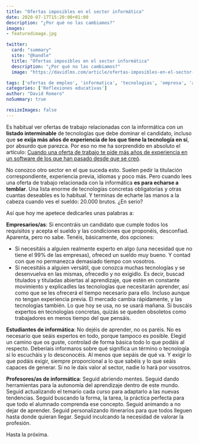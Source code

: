 ```yaml
---
title: "Ofertas imposibles en el sector informática"
date: 2020-07-17T15:20:00+01:00
description: "¿Por qué no las cambiamos?"
images:
- featuredimage.jpg

twitter:
  card: "summary"
  site: "@handle"
  title: "Ofertas imposibles en el sector informática"
  description: "¿Por qué no las cambiamos?"
  image: "https://davidlms.com/article/ofertas-imposibles-en-el-sector-inform%C3%A1tica/featuredimage.jpg"

tags: ['ofertas de empleo', 'informatica', 'tecnologias', 'empresa', 'aprender a aprender', 'experiencia']
categories: ['Reflexiones educativas']
author: "David Romero"
noSummary: true

resizeImages: false
---
```

Es habitual ver ofertas de trabajo relacionadas con la informática con un **listado interminable** de tecnologías que debe dominar el candidato, incluso que **se exija más años de experiencia de los que tiene la tecnología en sí**, por absurdo que parezca. Por eso no me ha sorprendido en absoluto el artículo:
[Cuando una oferta de trabajo te pide más años de experiencia en un software de los que han pasado desde que se creó](https://www.genbeta.com/desarrollo/cuando-oferta-trabajo-te-pide-anos-experiencia-software-que-han-pasado-que-se-lanzo?utm_source=feedburner&utm_medium=feed&utm_campaign=Feed%3A+genbetadev+%28Genbetadev%29).

No conozco otro sector en el que suceda esto. Suelen pedir la titulación correspondiente, experiencia previa, idiomas y poco más. Pero cuando lees una oferta de trabajo relacionada con la informática **es para echarse a temblar**. Una lista enorme de tecnologías concretas obligatorias y otras cuantas deseables es lo habitual. Y terminas de echarte las manos a la cabeza cuando ves el sueldo: 20.000 brutos. ¿En serio?

Así que hoy me apetece dedicarles unas palabras a:

**Empresarios/as**: Si encontráis un candidato que cumple todos los requisitos y acepta el sueldo y las condiciones que proponéis, desconfiad. Aparenta, pero no sabe. Tenéis, básicamente, dos opciones: 
* Si necesitáis a alguien realmente experto en algo (una necesidad que no tiene el 99% de las empresas), ofreced un sueldo muy bueno. Y contad con que no permanezca demasiado tiempo con vosotros.
* Si necesitáis a alguien versátil, que conozca muchas tecnologías y se desenvuelva en las mismas, ofrecedlo y no exigidlo. Es decir, buscad titulados y tituladas abiertas al aprendizaje, que estén en constante movimiento y explicadles las tecnologías que necesitarán aprender, así como que se les ofrecerá el tiempo necesario para ello. Incluso aunque no tengan experiencia previa.
El mercado cambia rápidamente, y las tecnologías también. Lo que hoy se usa, no se usará mañana. Si buscáis expertos en tecnologías concretas, quizás se queden obsoletos como trabajadores en menos tiempo del que pensáis.

**Estudiantes de informática**: No dejéis de aprender, no os paréis. No es necesario que seáis expertos en todo, porque tampoco es posible. Elegid un camino que os guste, controlad de forma básica todo lo que podáis al respecto.  Deberíais informaros sobre qué significa un término o tecnología si lo escucháis y lo desconocéis. Al menos que sepáis de qué va. Y exigir lo que podáis exigir, siempre proporcional a lo que sabéis y lo que seáis capaces de generar. Si no le dais valor al sector, nadie lo hará por vosotros.

**Profesores/as de informática**: Seguid abriendo mentes. Seguid dando herramientas para la autonomía del aprendizaje dentro de este mundo. Seguid actualizando el temario cada curso para adaptarlo a las nuevas tendencias. Seguid buscando la forma, la tarea, la práctica perfecta para que todo el alumnado comprenda ese concepto. Seguid animando a no dejar de aprender. Seguid personalizando itinerarios para que todos lleguen hasta donde quieran llegar. Seguid inculcando la necesidad de valorar la profesión.

Hasta la próxima.